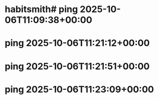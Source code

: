 # habitsmith# ping 2025-10-06T11:09:38+00:00
# ping 2025-10-06T11:21:12+00:00
# ping 2025-10-06T11:21:51+00:00
# ping 2025-10-06T11:23:09+00:00
